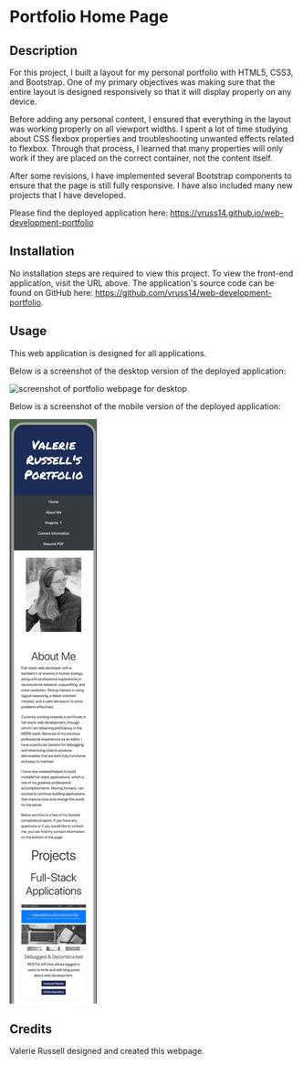 # Portfolio Home Page

## Description

For this project, I built a layout for my personal portfolio with HTML5, CSS3, and Bootstrap. One of my primary objectives was making sure that the entire layout is designed responsively so that it will display properly on any device.

Before adding any personal content, I ensured that everything in the layout was working properly on all viewport widths. I spent a lot of time studying about CSS flexbox properties and troubleshooting unwanted effects related to flexbox. Through that process, I learned that many properties will only work if they are placed on the correct container, not the content itself.

After some revisions, I have implemented several Bootstrap components to ensure that the page is still fully responsive. I have also included many new projects that I have developed.

Please find the deployed application here: https://vruss14.github.io/web-development-portfolio

## Installation

No installation steps are required to view this project. To view the front-end application, visit the URL above. The application's source code can be found on GitHub here: https://github.com/vruss14/web-development-portfolio.

## Usage

This web application is designed for all applications.

Below is a screenshot of the desktop version of the deployed application:

![screenshot of portfolio webpage for desktop](images/screenshots/original/portfolio-desktop.png)

Below is a screenshot of the mobile version of the deployed application:

![screenshot of portfolio webpage for desktop](images/screenshots/original/portfolio-mobile.png)

## Credits

Valerie Russell designed and created this webpage.
